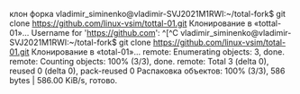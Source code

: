клон форка
vladimir_siminenko@vladimir-SVJ2021M1RWI:~/total-fork$ git clone https://github.com/linux-vsim/tottal-01.git
Клонирование в «tottal-01»…
Username for 'https://github.com': ^[^C
vladimir_siminenko@vladimir-SVJ2021M1RWI:~/total-fork$ git clone https://github.com/linux-vsim/total-01.git
Клонирование в «total-01»…
remote: Enumerating objects: 3, done.
remote: Counting objects: 100% (3/3), done.
remote: Total 3 (delta 0), reused 0 (delta 0), pack-reused 0
Распаковка объектов: 100% (3/3), 586 bytes | 586.00 KiB/s, готово.


